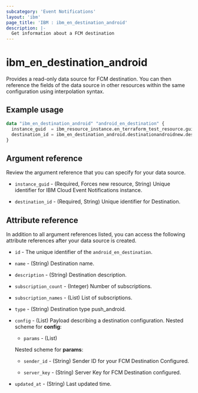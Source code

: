 ```yaml
---
subcategory: 'Event Notifications'
layout: 'ibm'
page_title: 'IBM : ibm_en_destination_android'
description: |-
  Get information about a FCM destination
---
```


# ibm_en_destination_android

Provides a read-only data source for FCM destination. You can then reference the fields of the data source in other resources within the same configuration using interpolation syntax.

## Example usage

```terraform
data "ibm_en_destination_android" "android_en_destination" {
  instance_guid  = ibm_resource_instance.en_terraform_test_resource.guid
  destination_id = ibm_en_destination_android.destinationandroidnew.destination_id
}
```

## Argument reference

Review the argument reference that you can specify for your data source.

- `instance_guid` - (Required, Forces new resource, String) Unique identifier for IBM Cloud Event Notifications instance.

- `destination_id` - (Required, String) Unique identifier for Destination.

## Attribute reference

In addition to all argument references listed, you can access the following attribute references after your data source is created.

- `id` - The unique identifier of the `android_en_destination`.

- `name` - (String) Destination name.

- `description` - (String) Destination description.

- `subscription_count` - (Integer) Number of subscriptions.

- `subscription_names` - (List) List of subscriptions.

- `type` - (String) Destination type push_android.

- `config` - (List) Payload describing a destination configuration.
  Nested scheme for **config**:

  - `params` - (List)

  Nested scheme for **params**:

  - `sender_id` - (String) Sender ID for your FCM Destination Configured.

  - `server_key` - (String) Server Key for FCM Destination configured.

- `updated_at` - (String) Last updated time.
